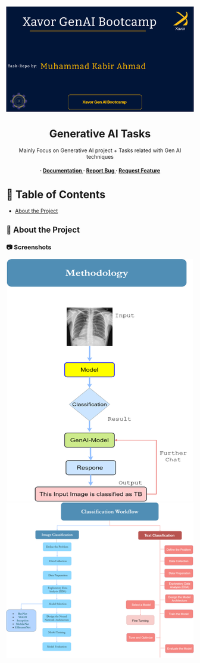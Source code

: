 <div align='center'>

<img src=https://github.com/KabirAhmad4/Xavor-Gen-AI-Bootcamp/blob/main/Slides/titlr.png
 alt="logo"  />


<h1>Generative AI Tasks</h1>
<p>Mainly Focus on Generative AI project + Tasks related with Gen AI techniques</p>

<h4> <span> · </span> <a href="https://github.com/KabirAhmad4/Xavor-Gen-AI-Bootcamp/blob/master/README.md"> Documentation </a> <span> · </span> <a href="https://github.com/KabirAhmad4/Xavor-Gen-AI-Bootcamp/issues"> Report Bug </a> <span> · </span> <a href="https://github.com/KabirAhmad4/Xavor-Gen-AI-Bootcamp/issues"> Request Feature </a> </h4>


</div>

# :notebook_with_decorative_cover: Table of Contents

- [About the Project](#star2-about-the-project)


## :star2: About the Project

### :camera: Screenshots
<div align="center"> <a href=""><img src="https://github.com/KabirAhmad4/Xavor-Gen-AI-Bootcamp/blob/main/Flow%20Daigrams/Methodology.png" alt='image' width='500'height='650' /></a> </div>
<div align="center"> <a href=""><img src="https://github.com/KabirAhmad4/Xavor-Gen-AI-Bootcamp/blob/main/Flow%20Daigrams/Project%20Flow%20Daigram.png" alt='image' width='800'/></a> </div>



